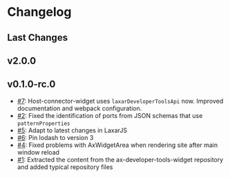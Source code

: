 # Changelog

## Last Changes

## v2.0.0

## v0.1.0-rc.0

- [#7](https://github.com/LaxarJS/laxar-developer-tools-content/issues/7): Host-connector-widget uses `laxarDeveloperToolsApi` now. Improved documentation and webpack configuration.
- [#2](https://github.com/LaxarJS/laxar-developer-tools-content/issues/2): Fixed the identification of ports from JSON schemas that use `patternProperties`
- [#5](https://github.com/LaxarJS/laxar-developer-tools-content/issues/5): Adapt to latest changes in LaxarJS
- [#6](https://github.com/LaxarJS/laxar-developer-tools-content/issues/6): Pin lodash to version 3
- [#4](https://github.com/LaxarJS/laxar-developer-tools-content/issues/4): Fixed problems with AxWidgetArea when rendering site after main window reload
- [#1](https://github.com/LaxarJS/laxar-developer-tools-content/issues/1): Extracted the content from the ax-developer-tools-widget repository and added typical repository files

